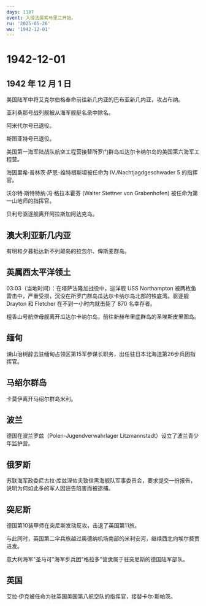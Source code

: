 ```yaml
---
days: 1187
event: 入侵法属索马里兰开始。
ru: '2025-05-26'
ww: '1942-12-01'
---
```


# 1942-12-01

## 1942 年 12 月 1 日

美国陆军中将艾克尔伯格奉命前往新几内亚的巴布亚新几内亚，攻占布纳。

亚利桑那号战列舰被从海军舰艇名录中除名。

阿米代尔号已退役。

斯图亚特号已退役。

美国第一海军陆战队航空工程营接替所罗门群岛瓜达尔卡纳尔岛的美国第六海军工程营。

海因里希·普林茨·萨恩-维特根斯坦被任命为 IV./Nachtjagdgeschwader 5
的指挥官。

沃尔特·斯特特纳·冯·格拉本霍芬 (Walter Stettner von Grabenhofen)
被任命为第一山地师的指挥官。

贝利号驱逐舰离开阿拉斯加阿达克岛。

## 澳大利亚新几内亚

有明和夕暮抵达新不列颠岛的拉包尔、俾斯麦群岛。

## 英属西太平洋领土

03:03（当地时间）：在塔萨法隆加战役中，巡洋舰 USS Northampton
被两枚鱼雷击中，严重受损，沉没在所罗门群岛瓜达尔卡纳尔岛北部的铁底湾。驱逐舰
Drayton 和 Fletcher 在不到一小时内就击毙了 870 名幸存者。

檀香山号航空母舰离开瓜达尔卡纳尔岛，前往新赫布里底群岛的圣埃斯皮里图岛。

## 缅甸

谏山治树辞去驻缅甸占领区第15军参谋长职务，出任驻日本北海道第26步兵团指挥官。

## 马绍尔群岛

卡莫伊离开马绍尔群岛米利。

## 波兰

德国在波兰罗兹（Polen-Jugendverwahrlager
Litzmannstadt）设立了波兰青少年监护营。

## 俄罗斯

苏联海军政委尼古拉·库兹涅佐夫致信黑海舰队军事委员会，要求提交一份报告，说明为何如此多的军人因诬告陷害而被逮捕。

## 突尼斯

德国第10装甲师在突尼斯发动反攻，击退了英国第11旅。

与此同时，英国第二伞兵旅越过奥德纳机场南部的米利安河，继续西北向埃尔费贾进发。

意大利海军"圣马可"海军步兵团"格拉多"营隶属于驻突尼斯的德国陆军部队。

## 英国

艾拉·伊克被任命为驻英国美国第八航空队的指挥官，接替卡尔·斯帕茨。